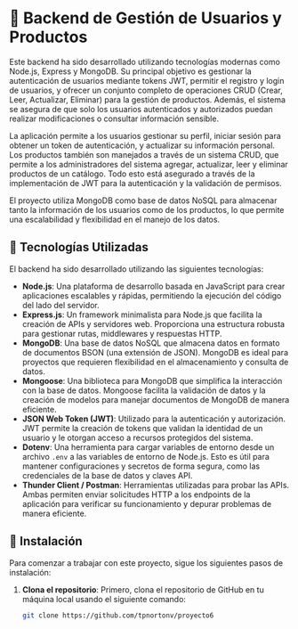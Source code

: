 # 🛒 Backend de Gestión de Usuarios y Productos

Este backend ha sido desarrollado utilizando tecnologías modernas como Node.js, Express y MongoDB. Su principal objetivo es gestionar la autenticación de usuarios mediante tokens JWT, permitir el registro y login de usuarios, y ofrecer un conjunto completo de operaciones CRUD (Crear, Leer, Actualizar, Eliminar) para la gestión de productos. Además, el sistema se asegura de que solo los usuarios autenticados y autorizados puedan realizar modificaciones o consultar información sensible.

La aplicación permite a los usuarios gestionar su perfil, iniciar sesión para obtener un token de autenticación, y actualizar su información personal. Los productos también son manejados a través de un sistema CRUD, que permite a los administradores del sistema agregar, actualizar, leer y eliminar productos de un catálogo. Todo esto está asegurado a través de la implementación de JWT para la autenticación y la validación de permisos.

El proyecto utiliza MongoDB como base de datos NoSQL para almacenar tanto la información de los usuarios como de los productos, lo que permite una escalabilidad y flexibilidad en el manejo de los datos.

## 🚀 Tecnologías Utilizadas

El backend ha sido desarrollado utilizando las siguientes tecnologías:

- **Node.js**: Una plataforma de desarrollo basada en JavaScript para crear aplicaciones escalables y rápidas, permitiendo la ejecución del código del lado del servidor.
- **Express.js**: Un framework minimalista para Node.js que facilita la creación de APIs y servidores web. Proporciona una estructura robusta para gestionar rutas, middlewares y respuestas HTTP.
- **MongoDB**: Una base de datos NoSQL que almacena datos en formato de documentos BSON (una extensión de JSON). MongoDB es ideal para proyectos que requieren flexibilidad en el almacenamiento y consulta de datos.
- **Mongoose**: Una biblioteca para MongoDB que simplifica la interacción con la base de datos. Mongoose facilita la validación de datos y la creación de modelos para manejar documentos de MongoDB de manera eficiente.
- **JSON Web Token (JWT)**: Utilizado para la autenticación y autorización. JWT permite la creación de tokens que validan la identidad de un usuario y le otorgan acceso a recursos protegidos del sistema.
- **Dotenv**: Una herramienta para cargar variables de entorno desde un archivo `.env` a las variables de entorno de Node.js. Esto es útil para mantener configuraciones y secretos de forma segura, como las credenciales de la base de datos y claves API.
- **Thunder Client / Postman**: Herramientas utilizadas para probar las APIs. Ambas permiten enviar solicitudes HTTP a los endpoints de la aplicación para verificar su funcionamiento y depurar problemas de manera eficiente.

## 📌 Instalación

Para comenzar a trabajar con este proyecto, sigue los siguientes pasos de instalación:

1. **Clona el repositorio**:
   Primero, clona el repositorio de GitHub en tu máquina local usando el siguiente comando:
   ```bash
   git clone https://github.com/tpnortonv/proyecto6
